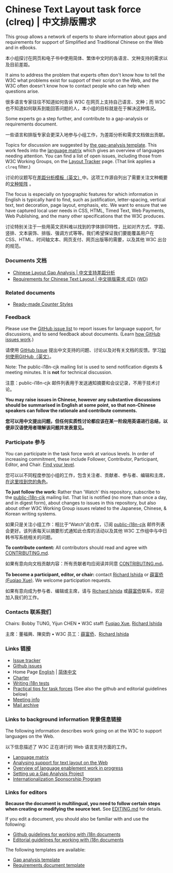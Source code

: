 # Chinese Text Layout task force (clreq) | 中文排版需求

This group allows a network of experts to share information about gaps and requirements for support of Simplified and Traditional Chinese on the Web and in eBooks. 

本小组探讨在网页和电子书中使用简体、繁体中文时的各语言、文种支持的需求以及目前差距。

It aims to address the problem that experts often don't know how to tell the W3C what problems exist for support of their script on the Web, and the W3C often doesn't know how to contact people who can help when questions arise.

很多语言专家往往不知道如何告诉 W3C 在网页上支持自己语言、文种；而 W3C 也不知道如何联系到能回答问题的人，本小组的目标就是在于解决这种情况。

Some experts go a step further, and contribute to a gap-analysis or requirements document.

一些语言和排版专家会更深入地参与小组工作，为差距分析和需求文档做出贡献。

Topics for discussion are suggested by [the gap-analysis template](https://w3c.github.io/i18n-activity/templates/gap-analysis/gap-analysis_template.html). This work feeds into the [language matrix](https://w3c.github.io/typography/gap-analysis/language-matrix.html) which gives an overview of languages needing attention.   You can find a list of open issues, including those from W3C Working Groups, on the [Layout Tracker](http://w3c.github.io/i18n-activity/textlayout/?filter=clreq) page. (That link applies a `clreq` filter.)

讨论的议题写在[差距分析模板（英文）](https://w3c.github.io/i18n-activity/templates/gap-analysis/gap-analysis_template.html)中。这项工作源自列出了需要关注文种概要的[文种矩阵](https://w3c.github.io/typography/gap-analysis/language-matrix.html) 。

The focus is especially on typographic features for which information in English is typically hard to find, such as justification, letter-spacing, vertical text, text decoration, page layout, emphasis, etc. We want to ensure that we have captured local user needs in CSS, HTML, Timed Text, Web Payments, Web Publishing, and the many other specifications that the W3C produces.

讨论特别关注于一些用英文资料难以找到的字体排印特性，比如对齐方式、字距、竖排、文本装饰、排版、强调方式等等。我们希望保证我们要能覆盖用户在 CSS、HTML、时间轴文本、网页支付、网页出版等的需要，以及其他 W3C 出台的规范。

### Documents 文档

- [Chinese Layout Gap Analysis | 中文支持差距分析](https://w3c.github.io/clreq/gap-analysis/)
- [Requirements for Chinese Text Layout | 中文排版需求 (ED)](https://w3c.github.io/clreq/) ([WD](https://www.w3.org/TR/clreq/))

### Related documents
- [Ready-made Counter Styles](https://www.w3.org/TR/predefined-counter-styles/)


### Feedback

Please use the [GitHub issue list](https://github.com/w3c/clreq/issues) to report issues for language support, for discussions, and to send feedback about documents. (Learn [how GitHub issues work](http://w3c.github.io/i18n-activity/guidelines/issues.html).)

请使用 [GitHub Issue](https://github.com/w3c/clreq/issues) 提出中文支持的问题、讨论以及对有关文档的反馈。学习[如何使用GitHub（英文）](https://w3c.github.io/i18n-activity/guidelines/issues.html)。

Note: The public-i18n-cjk mailing list is used to send notification digests & meeting minutes. It is **not** for technical discussion.

注意：public-i18n-cjk 邮件列表用于发送通知摘要和会议记录，不用于技术讨论。

**You may raise issues in Chinese, however any substantive discussions should be summarised in English at some point, so that non-Chinese speakers can follow the rationale and contribute comments.**

**您可以用中文提出问题，但任何实质性讨论都应该在某一阶段用英语进行总结，以便非汉语使用者理解该问题并发表意见。**


### Participate 参与

You can participate in the task force work at various levels. In order of increasing commitment, these include Follower, Contributor, Participant, Editor, and Chair. [Find your level](https://github.com/w3c/i18n-activity/wiki/Layout-task-force-roles).

您可以以不同程度参加小组的工作，包含关注者、贡献者、参与者、编辑和主席，[在这里找到您的角色](https://github.com/w3c/i18n-activity/wiki/Layout-task-force-roles)。

**To just follow the work:** Rather than 'Watch' this repository, subscribe to the [public-i18n-cjk](https://lists.w3.org/Archives/Public/public-i18n-cjk/) mailing list. That list is notified (no more than once a day, and in digest form), about changes to issues in this repository, but also about other W3C Working Group issues related to the Japanese, Chinese, & Korean writing systems.

如果只是关注小组工作：相比于“Watch”此仓库，订阅 [public-i18n-cjk](https://lists.w3.org/Archives/Public/public-i18n-cjk/) 邮件列表会更好。该列表每天以摘要形式通知此仓库的活动以及其他 W3C 工作组中与中日韩书写系统相关的问题。

**To contribute content:** All contributors should read and agree with [CONTRIBUTING.md](CONTRIBUTING.md).

如果有意向向文档贡献内容：所有贡献者均应阅读并同意 [CONTRIBUTING.md](CONTRIBUTING.md)。

**To become a participant, editor, or chair:** contact [Richard Ishida](mailto:ishida@w3.org) or [薛富侨 (Fuqiao Xue)](mailto:xfq@w3.org). We welcome participation requests.

如果有意向成为参与者、编辑或主席，请与 [Richard Ishida](mailto:ishida@w3.org) 或[薛富侨](mailto:xfq@w3.org)联系，欢迎加入我们的工作。



### Contacts 联系我们

Chairs: Bobby TUNG, Yijun CHEN • W3C staff: [Fuqiao Xue](mailto:xfq@w3.org), [Richard Ishida](mailto:ishida@w3.org)

主席：董福興、陳奕鈞 • W3C 员工：[薛富侨](mailto:xfq@w3.org)、[Richard Ishida](mailto:ishida@w3.org)

### Links 链接

- [Issue tracker](https://w3c.github.io/i18n-activity/textlayout/?filter=clreq)
- [Github issues](https://github.com/w3c/clreq/issues)
- Home Page [English](https://w3c.github.io/clreq/homepage/) | [简体中文](https://w3c.github.io/clreq/homepage/index.zh-hans.html)
- [Charter](https://w3c.github.io/clreq/charter/)
- [Writing i18n tests](https://github.com/w3c/i18n-activity/wiki/Writing-i18n-tests)
- [Practical tips for task forces](https://w3c.github.io/i18n-activity/guidelines/process.html) (See also the github and editorial guidelines below)
- [Meeting info](https://www.w3.org/2017/07/alreq-meeting-info.html)
- [Mail archive](https://lists.w3.org/Archives/Public/public-i18n-cjk/)

### Links to background information 背景信息链接

The following information describes work going on at the W3C to support languages on the Web.

以下信息描述了 W3C 正在进行的 Web 语言支持方面的工作。

- [Language matrix](https://w3c.github.io/typography/gap-analysis/language-matrix.html)
- [Analysing support for text layout on the Web](https://github.com/w3c/i18n-discuss/wiki/Analysing-support-for-text-layout-on-the-Web)
- [Overview of language enablement work in progress](https://www.w3.org/International/layout)
- [Setting up a Gap Analysis Project](https://github.com/w3c/typography/wiki/Setting-up-a-Gap-Analysis-Project)
- [Internationalization Sponsorship Program](https://www.w3.org/International/sponsorship/)

### Links for editors

**Because the document is multilingual, you need to follow certain steps when creating or modifying the source text.** See [EDITING.md](https://github.com/w3c/clreq/blob/gh-pages/EDITING.md) for details.

If you edit a document, you should also be familiar with and use the following:

- [Github guidelines for working with i18n documents](https://w3c.github.io/i18n-activity/guidelines/github)
- [Editorial guidelines for working with i18n documents](https://w3c.github.io/i18n-activity/guidelines/editing)

The following templates are available:
- [Gap analysis template](https://w3c.github.io/i18n-activity/templates/gap-analysis/gap-analysis_template.html)
- [Requirements document template](https://w3c.github.io/i18n-activity/templates/lreq_doc/lreq_template.html)
